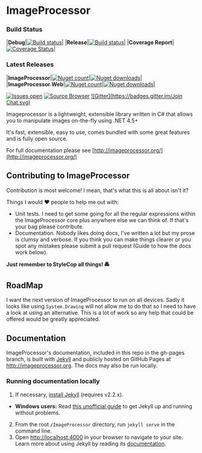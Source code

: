 # ImageProcessor

### Build Status

|**Debug**|[![Build status](https://ci.appveyor.com/api/projects/status/8ypr7527dnao04yr?svg=true)](https://ci.appveyor.com/project/JamesSouth/imageprocessor)|
|**Release**|[![Build status](https://ci.appveyor.com/api/projects/status/8ypr7527dnao04yr/branch/Master?svg=true)](https://ci.appveyor.com/project/JamesSouth/imageprocessor/branch/Master)|
|**Coverage Report**|[![Coverage Status](https://coveralls.io/repos/JimBobSquarePants/ImageProcessor/badge.svg)](https://coveralls.io/r/JimBobSquarePants/ImageProcessor?branch=v2)|

### Latest Releases

|**ImageProcessor**|[![Nuget count](http://img.shields.io/nuget/v/ImageProcessor.svg)](https://www.nuget.org/packages/ImageProcessor/)|[![Nuget downloads](http://img.shields.io/nuget/dt/ImageProcessor.svg)](https://www.nuget.org/packages/ImageProcessor/)|
|**ImageProcessor.Web**|[![Nuget count](http://img.shields.io/nuget/v/ImageProcessor.Web.svg)](https://www.nuget.org/packages/ImageProcessor.Web/)|[![Nuget downloads](http://img.shields.io/nuget/dt/ImageProcessor.Web.svg)](https://www.nuget.org/packages/ImageProcessor.Web/)|

[![Issues open](http://img.shields.io/github/issues-raw/JimBobSquarePants/imageprocessor.svg)](https://huboard.com/JimBobSquarePants/ImageProcessor/)
[![Source Browser](https://img.shields.io/badge/Browse-Source-green.svg)](http://sourcebrowser.io/Browse/JimBobSquarePants/ImageProcessor/)
[![Gitter](https://badges.gitter.im/Join Chat.svg)](https://gitter.im/JimBobSquarePants/ImageProcessor?utm_source=badge&utm_medium=badge&utm_campaign=pr-badge&utm_content=badge)

Imageprocessor is a lightweight, extensible library written in C# that allows you to manipulate images on-the-fly using .NET 4.5+

It's fast, extensible, easy to use, comes bundled with some great features and is fully open source.

For full documentation please see [http://imageprocessor.org/](http://imageprocessor.org/)

## Contributing to ImageProcessor
Contribution is most welcome! I mean, that's what this is all about isn't it?

Things I would :heart: people to help me out with:

 - Unit tests. I need to get some going for all the regular expressions within the ImageProcessor core plus anywhere else we can think of. If that's your bag please contribute.
 - Documentation. Nobody likes doing docs, I've written a lot but my prose is clumsy and verbose. If you think you can make things clearer or you spot any mistakes please submit a pull request (Guide to how the docs work below).

**Just remember to StyleCop all things! :oncoming_police_car:**

## RoadMap
I want the next version of ImageProcessor to run on all devices. Sadly it looks like using `System.Drawing` will not allow me to do that so I need to have a look at using an alternative. This is a lot of work so any help that could be offered would be greatly appreciated.

## Documentation

ImageProcessor's documentation, included in this repo in the gh-pages branch, is built with [Jekyll](http://jekyllrb.com) and publicly hosted on GitHub Pages at <http://imageprocessor.org>. The docs may also be run locally.

### Running documentation locally
1. If necessary, [install Jekyll](http://jekyllrb.com/docs/installation) (requires v2.2.x).
  - **Windows users:** Read [this unofficial guide](https://github.com/juthilo/run-jekyll-on-windows/) to get Jekyll up and running without problems. 
2. From the root `/ImageProcessor` directory, run `jekyll serve` in the command line.
3. Open <http://localhost:4000> in your browser to navigate to your site.
Learn more about using Jekyll by reading its [documentation](http://jekyllrb.com/docs/home/).